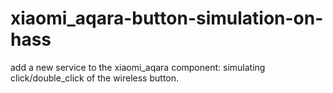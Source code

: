 # xiaomi_aqara-button-simulation-on-hass
add a new service to the xiaomi_aqara component: simulating click/double_click of the wireless button.
